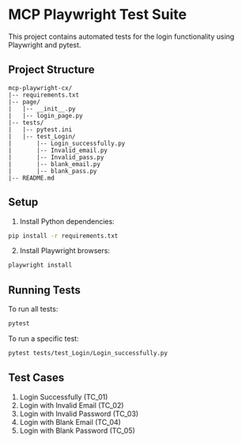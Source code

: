 # MCP Playwright Test Suite

This project contains automated tests for the login functionality using Playwright and pytest.

## Project Structure
```
mcp-playwright-cx/
|-- requirements.txt
|-- page/
|   |-- __init__.py
|   |-- login_page.py
|-- tests/
|   |-- pytest.ini
|   |-- test_Login/
|       |-- Login_successfully.py
|       |-- Invalid_email.py
|       |-- Invalid_pass.py
|       |-- blank_email.py
|       |-- blank_pass.py
|-- README.md
```

## Setup

1. Install Python dependencies:
```bash
pip install -r requirements.txt
```

2. Install Playwright browsers:
```bash
playwright install
```

## Running Tests

To run all tests:
```bash
pytest
```

To run a specific test:
```bash
pytest tests/test_Login/Login_successfully.py
```

## Test Cases

1. Login Successfully (TC_01)
2. Login with Invalid Email (TC_02)
3. Login with Invalid Password (TC_03)
4. Login with Blank Email (TC_04)
5. Login with Blank Password (TC_05) 
